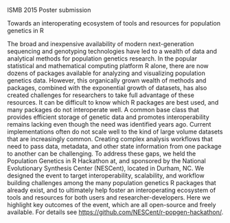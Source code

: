ISMB 2015 Poster submission

Towards an interoperating ecosystem of tools and resources for population genetics in R

The broad and inexpensive availability of modern next-generation
sequencing and genotyping technologies have led to a wealth of data
and analytical methods for population genetics research. In the
popular statistical and mathematical computing platform R alone, there
are now dozens of packages available for analyzing and visualizing
population genetics data. However, this organically grown wealth of
methods and packages, combined with the exponential growth of
datasets, has also created challenges for researchers to take full
advantage of these resources. It can be difficult to know which R
packages are best used, and many packages do not interoperate well. A
common base class that provides efficient storage of genetic data and
promotes interoperability remains lacking even though the need was
identified years ago. Current implementations often do not scale well
to the kind of large volume datasets that are increasingly
common. Creating complex analysis workflows that need to pass data,
metadata, and other state information from one package to another can
be challenging. To address these gaps, we held the Population Genetics
in R Hackathon at, and sponsored by the National Evolutionary
Synthesis Center (NESCent), located in Durham, NC.  We designed the
event to target interoperability, scalability, and workflow building
challenges among the many population genetics R packages that already
exist, and to ultimately help foster an interoperating ecosystem of
tools and resources for both users and researcher-developers. Here we
highlight key outcomes of the event, which are all open-source and
freely available. For details see
https://github.com/NESCent/r-popgen-hackathon/.
